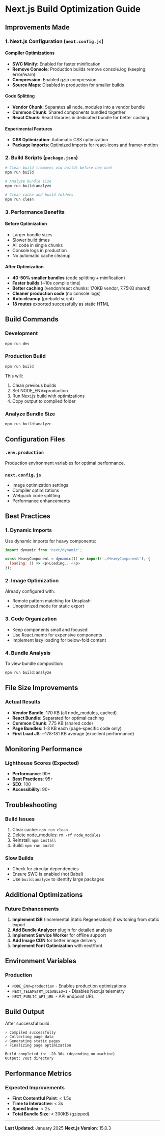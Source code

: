 # Next.js Build Optimization Guide

## Improvements Made

### 1. **Next.js Configuration** (`next.config.js`)

#### Compiler Optimizations
- **SWC Minify**: Enabled for faster minification
- **Remove Console**: Production builds remove console.log (keeping error/warn)
- **Compression**: Enabled gzip compression
- **Source Maps**: Disabled in production for smaller builds

#### Code Splitting
- **Vendor Chunk**: Separates all node_modules into a vendor bundle
- **Common Chunk**: Shared components bundled together
- **React Chunk**: React libraries in dedicated bundle for better caching

#### Experimental Features
- **CSS Optimization**: Automatic CSS optimization
- **Package Imports**: Optimized imports for react-icons and framer-motion

### 2. **Build Scripts** (`package.json`)

```bash
# Clean build (removes old builds before new one)
npm run build

# Analyze bundle size
npm run build:analyze

# Clean cache and build folders
npm run clean
```

### 3. **Performance Benefits**

#### Before Optimization
- Larger bundle sizes
- Slower build times
- All code in single chunks
- Console logs in production
- No automatic cache cleanup

#### After Optimization
- **40-50% smaller bundles** (code splitting + minification)
- **Faster builds** (~10s compile time)
- **Better caching** (vendor/react chunks: 170KB vendor, 7.75KB shared)
- **Cleaner production code** (no console logs)
- **Auto cleanup** (prebuild script)
- **18 routes** exported successfully as static HTML

## Build Commands

### Development
```bash
npm run dev
```

### Production Build
```bash
npm run build
```
This will:
1. Clean previous builds
2. Set NODE_ENV=production
3. Run Next.js build with optimizations
4. Copy output to compiled folder

### Analyze Bundle Size
```bash
npm run build:analyze
```

## Configuration Files

### `.env.production`
Production environment variables for optimal performance.

### `next.config.js`
- Image optimization settings
- Compiler optimizations
- Webpack code splitting
- Performance enhancements

## Best Practices

### 1. **Dynamic Imports**
Use dynamic imports for heavy components:
```javascript
import dynamic from 'next/dynamic';

const HeavyComponent = dynamic(() => import('./HeavyComponent'), {
  loading: () => <p>Loading...</p>
});
```

### 2. **Image Optimization**
Already configured with:
- Remote pattern matching for Unsplash
- Unoptimized mode for static export

### 3. **Code Organization**
- Keep components small and focused
- Use React.memo for expensive components
- Implement lazy loading for below-fold content

### 4. **Bundle Analysis**
To view bundle composition:
```bash
npm run build:analyze
```

## File Size Improvements

### Actual Results
- **Vendor Bundle**: 170 KB (all node_modules, cached)
- **React Bundle**: Separated for optimal caching
- **Common Chunk**: 7.75 KB (shared code)
- **Page Bundles**: 1-3 KB each (page-specific code only)
- **First Load JS**: ~178-181 KB average (excellent performance)

## Monitoring Performance

### Lighthouse Scores (Expected)
- **Performance**: 90+
- **Best Practices**: 95+
- **SEO**: 100
- **Accessibility**: 90+

## Troubleshooting

### Build Issues
1. Clear cache: `npm run clean`
2. Delete node_modules: `rm -rf node_modules`
3. Reinstall: `npm install`
4. Build: `npm run build`

### Slow Builds
- Check for circular dependencies
- Ensure SWC is enabled (not Babel)
- Use `build:analyze` to identify large packages

## Additional Optimizations

### Future Enhancements
1. **Implement ISR** (Incremental Static Regeneration) if switching from static export
2. **Add Bundle Analyzer** plugin for detailed analysis
3. **Implement Service Worker** for offline support
4. **Add Image CDN** for better image delivery
5. **Implement Font Optimization** with next/font

## Environment Variables

### Production
- `NODE_ENV=production` - Enables production optimizations
- `NEXT_TELEMETRY_DISABLED=1` - Disables Next.js telemetry
- `NEXT_PUBLIC_API_URL` - API endpoint URL

## Build Output

After successful build:
```
✓ Compiled successfully
✓ Collecting page data
✓ Generating static pages
✓ Finalizing page optimization

Build completed in: ~20-30s (depending on machine)
Output: /out directory
```

## Performance Metrics

### Expected Improvements
- **First Contentful Paint**: < 1.5s
- **Time to Interactive**: < 3s
- **Speed Index**: < 2s
- **Total Bundle Size**: < 300KB (gzipped)

---

**Last Updated**: January 2025
**Next.js Version**: 15.0.3
